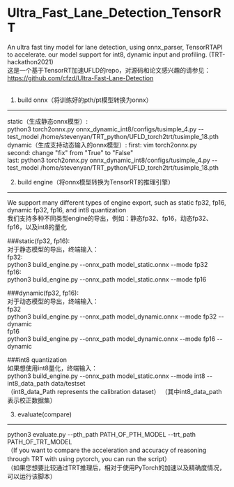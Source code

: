 # Ultra_Fast_Lane_Detection_TensorRT
An ultra fast tiny model for lane detection, using onnx_parser, TensorRTAPI to accelerate. our model support for int8, dynamic input and profiling. (TRT-hackathon2021)<br/>
这是一个基于TensorRT加速UFLD的repo，对源码和论文感兴趣的请参见：https://github.com/cfzd/Ultra-Fast-Lane-Detection <br/> <br/>

1. build onnx（将训练好的pth/pt模型转换为onnx）<br/>
---
static（生成静态onnx模型）:<br/> python3 torch2onnx.py onnx_dynamic_int8/configs/tusimple_4.py --test_model /home/stevenyan/TRT_python/UFLD_torch2trt/tusimple_18.pth<br/> dynamic（生成支持动态输入的onnx模型）:
first: vim torch2onnx.py<br/>
second: change "fix" from "True" to "False"<br/>
last: python3 torch2onnx.py onnx_dynamic_int8/configs/tusimple_4.py --test_model /home/stevenyan/TRT_python/UFLD_torch2trt/tusimple_18.pth<br/>

2. build engine（将onnx模型转换为TensorRT的推理引擎）<br/>
---
We support many different types of engine export, such as static fp32, fp16, dynamic fp32, fp16, and int8 quantization<br/>
我们支持多种不同类型engine的导出，例如：静态fp32、fp16，动态fp32、fp16，以及int8的量化<br/>


###static(fp32, fp16):<br/>
对于静态模型的导出，终端输入：<br/>
fp32:<br/>
python3 build_engine.py --onnx_path model_static.onnx --mode fp32<br/>
fp16:<br/>
python3 build_engine.py --onnx_path model_static.onnx --mode fp16<br/>


###dynamic(fp32, fp16):<br/>
对于动态模型的导出，终端输入：<br/>
fp32<br/>
python3 build_engine.py --onnx_path model_dynamic.onnx --mode fp32 --dynamic<br/>
fp16<br/>
python3 build_engine.py --onnx_path model_dynamic.onnx --mode fp16 --dynamic<br/>


###int8 quantization<br/>
如果想使用int8量化，终端输入：<br/>
python3 build_engine.py --onnx_path model_static.onnx --mode int8 --int8_data_path data/testset<br/>
（int8_data_Path represents the calibration dataset）
（其中int8_data_path表示校正数据集）<br/>


3. evaluate(compare)<br/>
---
python3 evaluate.py --pth_path PATH_OF_PTH_MODEL --trt_path PATH_OF_TRT_MODEL<br/>
（If you want to compare the acceleration and accuracy of reasoning through TRT with using pytorch, you can run the script）<br/>
（如果您想要比较通过TRT推理后，相对于使用PyTorch的加速以及精确度情况，可以运行该脚本）<br/>


